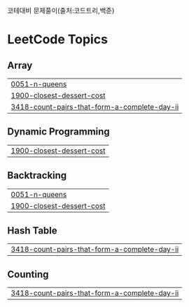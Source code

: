 <span style="font-size:15px;">코테대비 문제풀이(출처:코드트리,백준)</span>

<!---LeetCode Topics Start-->
# LeetCode Topics
## Array
|  |
| ------- |
| [0051-n-queens](https://github.com/LeeSY99/algo-studyy/tree/master/0051-n-queens) |
| [1900-closest-dessert-cost](https://github.com/LeeSY99/algo-studyy/tree/master/1900-closest-dessert-cost) |
| [3418-count-pairs-that-form-a-complete-day-ii](https://github.com/LeeSY99/algo-studyy/tree/master/3418-count-pairs-that-form-a-complete-day-ii) |
## Dynamic Programming
|  |
| ------- |
| [1900-closest-dessert-cost](https://github.com/LeeSY99/algo-studyy/tree/master/1900-closest-dessert-cost) |
## Backtracking
|  |
| ------- |
| [0051-n-queens](https://github.com/LeeSY99/algo-studyy/tree/master/0051-n-queens) |
| [1900-closest-dessert-cost](https://github.com/LeeSY99/algo-studyy/tree/master/1900-closest-dessert-cost) |
## Hash Table
|  |
| ------- |
| [3418-count-pairs-that-form-a-complete-day-ii](https://github.com/LeeSY99/algo-studyy/tree/master/3418-count-pairs-that-form-a-complete-day-ii) |
## Counting
|  |
| ------- |
| [3418-count-pairs-that-form-a-complete-day-ii](https://github.com/LeeSY99/algo-studyy/tree/master/3418-count-pairs-that-form-a-complete-day-ii) |
<!---LeetCode Topics End-->